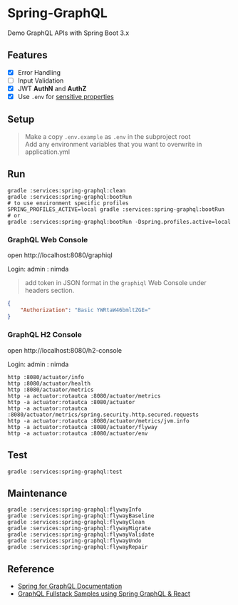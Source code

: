 # Spring-GraphQL

Demo GraphQL APIs with Spring Boot 3.x

## Features 
- [x] Error Handling
- [ ] Input Validation 
- [x] JWT **AuthN** and **AuthZ**
- [x] Use `.env` for [sensitive properties](https://stackoverflow.com/questions/58549361/using-dotenv-files-with-spring-boot)

## Setup

> Make a copy `.env.example` as `.env` in the subproject root  
> Add any environment variables that you want to overwrite in application.yml

## Run

```shell
gradle :services:spring-graphql:clean
gradle :services:spring-graphql:bootRun
# to use environment specific profiles
SPRING_PROFILES_ACTIVE=local gradle :services:spring-graphql:bootRun
# or
gradle :services:spring-graphql:bootRun -Dspring.profiles.active=local
```

### GraphQL Web Console
open http://localhost:8080/graphiql

Login: admin : nimda

> add token in JSON format in the `graphiql` Web Console under headers section.
```json
{
    "Authorization": "Basic YWRtaW46bmltZGE="
}
```

### GraphQL H2 Console

open http://localhost:8080/h2-console

Login: admin : nimda

```shell
http :8080/actuator/info
http :8080/actuator/health
http :8080/actuator/metrics
http -a actuator:rotautca :8080/actuator/metrics
http -a actuator:rotautca :8080/actuator
http -a actuator:rotautca :8080/actuator/metrics/spring.security.http.secured.requests
http -a actuator:rotautca :8080/actuator/metrics/jvm.info
http -a actuator:rotautca :8080/actuator/flyway
http -a actuator:rotautca :8080/actuator/env
```

## Test

```shell
gradle :services:spring-graphql:test
```

## Maintenance

```shell
gradle :services:spring-graphql:flywayInfo
gradle :services:spring-graphql:flywayBaseline
gradle :services:spring-graphql:flywayClean
gradle :services:spring-graphql:flywayMigrate
gradle :services:spring-graphql:flywayValidate
gradle :services:spring-graphql:flywayUndo
gradle :services:spring-graphql:flywayRepair
```


## Reference 

- [Spring for GraphQL Documentation](https://docs.spring.io/spring-graphql/docs/current/reference/html/#overview) 
- [GraphQL Fullstack Samples using Spring GraphQL & React](https://github.com/susimsek/spring-graphql-samples)
